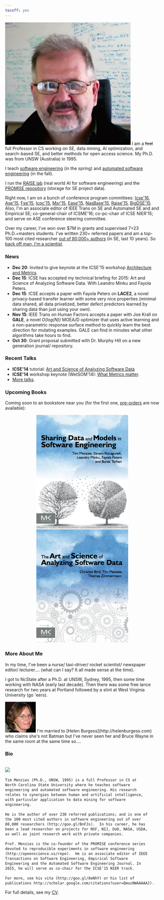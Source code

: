 ```yaml
---
tocoff: yes
---
```


<a href="img/timmBig.jpg"><img width=410 id=pad
src="img/timm.jpg"></a>
<span class="firstcharacter">I</span> am a
<strike>fool</strike> full Professor in CS working
on SE, data mining, AI optimization, and
search-based SE, and better methods for open access
science. My Ph.D. was from UNSW (Australia) in 1995.

I teach [software engineering](http://www4.ncsu.edu/~tjmenzie/cs510)
 (in the spring) and [automated software engineering](https://github.com/timm/sbse14/wiki) (in the fall).

I run the [RAISE lab](http://ai4se.net) (real world
AI for software engineering) and the
[PROMISE repository](http://openscience.us/repo)
(storage for SE project data).

Right now, I am on a bunch of conference program committees:
[Icse'16](http://2016.icse.cs.txstate.edu/team/organizing-committee),
[Ase'15](http://ase2015.unl.edu/#tab-committee),
[Fse'15](http://esec-fse15.dei.polimi.it/committee.html),
[Icpc'15](https://dibt.unimol.it/ICPC15/Home.html),
[Msr'15](http://2015.msrconf.org/),
[Ease'15](http://emse.nju.edu.cn/ease2015),
[NasBase'15](http://nasbase.org/),
[Raise'15](http://promisedata.org/raise/2015/index.html),
[BigDSE'15](http://sse.uni-due.de/bigdse15). Also,
I'm an associate editor of
IEEE Trans on SE and Automated SE and 
and Empirical SE;
co-general-chair of
ICSME'16; co-pc-chair of ICSE NIER'15;
and serve on ASE conference  steering committee.

Over my career, I've won over $7M 
in grants and supervised 7+23  Ph.D.+masters students.
I've written  230+ referred papers
and am
a top-100 most cited researcher
[out of 80,000+ authors](http://goo.gl/BnFJs)
(in SE, last 10 years). So [back off man, I'm a scientist](https://www.youtube.com/watch?v=sEbSABWJiJc).


### News ###

+ **Dec 20**: Invited to give keynote at the ICSE'15 workshop
[Architecture and Metrics](http://www.sei.cmu.edu/community/sam2015/speakers/?location=secondary-nav&source=971390).
+ **Dec 15**: ICSE has accepted my technical briefing for
  2015: Art and Science of Analyzing Software
  Data. With Leandro Minku and Fayola Peters.
+ **Dec 15**: ICSE accepts a paper with Fayola Peters on **LACE2**, a novel privacy-based transfer learner with some very nice properties
  (minimal data shared, all data privatized, better defect predictors learned by sharing data than just using your own).
+ **Nov 15**: IEEE Trans on Human Factors accepts  a paper with Joe Krall on **GALE**, a novel _O(log(N))_ MOEA/D optimizer that uses active learning and a non-parametric response surface method to quickly learn the best direction for mutating examples.
  GALE can find in minutes what other algorithms take hours to find.
+ **Oct 30**: Grant proposal submitted with Dr. Murphy Hill on a new generation journal/ repository.


### Recent Talks ###

+ **ICSE'14** tutorial: [Art and Science of Analyzing Software Data](http://www.slideshare.net/timmenzies/the-art-and-science-of-analyzing-software-data)
+ **ICSE'14** workshop keynote (WetSOM'14): [What Metrics matter](http://www.slideshare.net/timmenzies/metrics-matter?related=1).
+ [More talks](http://slideshare.com/timmenzies).

### Upcoming Books ###

Coming soon to an bookstore near you (for the first one, [pre-orders](http://store.elsevier.com/Sharing-Data-and-Models-in-Software-Engineering/Tim-Menzies/isbn-9780124172951/) are now available):

<center>
<img  width=300 src="img/shareBookCover.png">  <img  width=300 src="img/asdbookCover.png">

</center>

### More About Me ###

In my time, I've been a
nurse/ taxi-driver/ rocket scientist/ newspaper
editor/ lecturer....  (what can I say? It all made
sense at the time).

I got to NcState after a
Ph.D. at UNSW, Sydney, 1995, then some time working with NASA (early last decade).
Then there was some free lance research for two years at Portland followed by a stint at West Virginia University (go 'eers).



<img src="img/helen.png" width=100 id=pad>
I'm married to [Helen Burgess](http://helenburgess.com) who claims she's not Batman but I've never seen her and Bruce Wayne in the same room at the same time so....

### Bio ###

<br clear=all><img width= 100 src="http://ai4se.net/img/timm.png" id=pad>

```
Tim Menzies (Ph.D., UNSW, 1995) is a full Professor in CS at
North Carolina State University where he teaches software
engineering and automated software engineering. His research
relates to synergies between human and artificial intelligence,
with particular application to data mining for software
engineering.

He is the author of over 230 referred publications; and is one of
the 100 most cited authors in software engineering out of over
80,000 researchers (http://goo.gl/BnFJs).  In his career, he has
been a lead researcher on projects for NSF, NIJ, DoD, NASA, USDA,
as well as joint research work with private companies.

Prof. Menzies is the co-founder of the PROMISE conference series
devoted to reproducible experiments in software engineering
(http://opeenscience.us/repo).  He is an associate editor of IEEE
Transactions on Software Engineering, Empirical Software
Engineering and the Automated Software Engineering Journal. In
2015, he will serve as co-chair for the ICSE'15 NIER track.

For more, see his vita (http://goo.gl/8eNhY) or his list of
publications http://scholar.google.com/citations?user=Qmuz0WAAAAAJ).
```

For full details, see my
[CV](pdf/cv.pdf).





